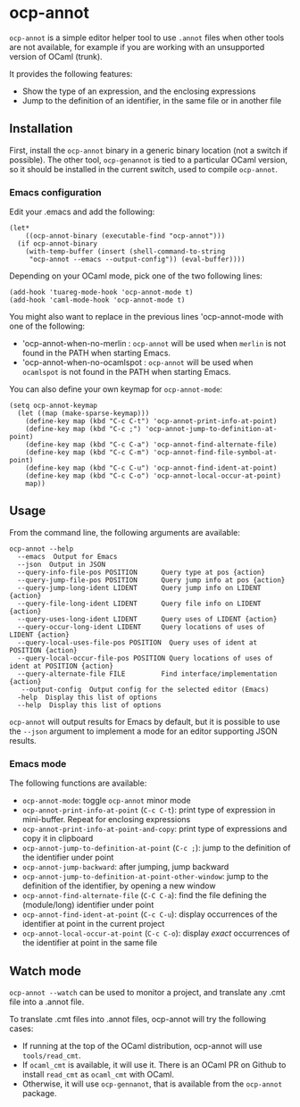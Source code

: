 # ocp-annot

`ocp-annot` is a simple editor helper tool to use `.annot` files when
other tools are not available, for example if you are working with
an unsupported version of OCaml (trunk).

It provides the following features:
* Show the type of an expression, and the enclosing expressions
* Jump to the definition of an identifier, in the same file or in another file

## Installation

First, install the `ocp-annot` binary in a generic binary location
(not a switch if possible).
The other tool, `ocp-genannot` is tied to a particular OCaml version,
so it should be installed in the current switch, used to compile
`ocp-annot`.

### Emacs configuration

Edit your .emacs and add the following:

```
(let*
    ((ocp-annot-binary (executable-find "ocp-annot")))
  (if ocp-annot-binary
    (with-temp-buffer (insert (shell-command-to-string
     "ocp-annot --emacs --output-config")) (eval-buffer))))
```

Depending on your OCaml mode, pick one of the two following lines:

```
(add-hook 'tuareg-mode-hook 'ocp-annot-mode t)
(add-hook 'caml-mode-hook 'ocp-annot-mode t)
```

You might also want to replace in the previous lines 'ocp-annot-mode
  with one of the following:
* 'ocp-annot-when-no-merlin : `ocp-annot` will be used when `merlin` is not
    found in the PATH when starting Emacs.
* 'ocp-annot-when-no-ocamlspot : `ocp-annot` will be used when
    `ocamlspot` is not found in the PATH when starting Emacs.

You can also define your own keymap for `ocp-annot-mode`:
```
(setq ocp-annot-keymap
  (let ((map (make-sparse-keymap)))
    (define-key map (kbd "C-c C-t") 'ocp-annot-print-info-at-point)
    (define-key map (kbd "C-c ;") 'ocp-annot-jump-to-definition-at-point)
    (define-key map (kbd "C-c C-a") 'ocp-annot-find-alternate-file)
    (define-key map (kbd "C-c C-m") 'ocp-annot-find-file-symbol-at-point)
    (define-key map (kbd "C-c C-u") 'ocp-annot-find-ident-at-point)
    (define-key map (kbd "C-c C-o") 'ocp-annot-local-occur-at-point)
    map))
```


## Usage

From the command line, the following arguments are available:

```
ocp-annot --help
  --emacs  Output for Emacs
  --json  Output in JSON
  --query-info-file-pos POSITION      Query type at pos {action}
  --query-jump-file-pos POSITION      Query jump info at pos {action}
  --query-jump-long-ident LIDENT      Query jump info on LIDENT {action}
  --query-file-long-ident LIDENT      Query file info on LIDENT {action}
  --query-uses-long-ident LIDENT      Query uses of LIDENT {action}
  --query-occur-long-ident LIDENT     Query locations of uses of LIDENT {action}
  --query-local-uses-file-pos POSITION  Query uses of ident at POSITION {action}
  --query-local-occur-file-pos POSITION Query locations of uses of ident at POSITION {action}
  --query-alternate-file FILE         Find interface/implementation {action}
   --output-config  Output config for the selected editor (Emacs)
  -help  Display this list of options
  --help  Display this list of options
```

`ocp-annot` will output results for Emacs by default, but it is possible
to use the `--json` argument to implement a mode for an editor supporting
JSON results.

### Emacs mode

The following functions are available:
* `ocp-annot-mode`: toggle `ocp-annot` minor mode
* `ocp-annot-print-info-at-point` (`C-c C-t`): print type of expression in
    mini-buffer. Repeat for enclosing expressions
* `ocp-annot-print-info-at-point-and-copy`: print type of expressions and
    copy it in clipboard
* `ocp-annot-jump-to-definition-at-point` (`C-c ;`): jump to the definition of
    the identifier under point
* `ocp-annot-jump-backward`: after jumping, jump backward
* `ocp-annot-jump-to-definition-at-point-other-window`: jump to the definition
    of the identifier, by opening a new window
* `ocp-annot-find-alternate-file` (`C-C C-a`): find the file defining the
    (module/long) identifier under point
* `ocp-annot-find-ident-at-point` (`C-c C-u`): display occurrences of the 
    identifier at point in the current project
* `ocp-annot-local-occur-at-point` (`C-c C-o`): display _exact_ occurrences
    of the identifier at point in the same file

## Watch mode

`ocp-annot --watch` can be used to monitor a project, and translate
any .cmt file into a .annot file.

To translate .cmt files into .annot files, ocp-annot will try the
following cases:
* If running at the top of the OCaml distribution, ocp-annot will
  use `tools/read_cmt`.
* If `ocaml_cmt` is available, it will use it. There is an OCaml PR on
  Github to install `read_cmt` as `ocaml_cmt` with OCaml.
* Otherwise, it will use `ocp-gennanot`, that is available from the
  `ocp-annot` package.

